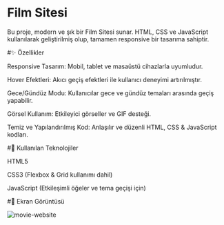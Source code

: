 # Film Sitesi

Bu proje, modern ve şık bir Film Sitesi sunar. HTML, CSS ve JavaScript kullanılarak geliştirilmiş olup, tamamen responsive bir tasarıma sahiptir.

#✨ Özellikler

Responsive Tasarım: Mobil, tablet ve masaüstü cihazlarla uyumludur.

Hover Efektleri: Akıcı geçiş efektleri ile kullanıcı deneyimi artırılmıştır.

Gece/Gündüz Modu: Kullanıcılar gece ve gündüz temaları arasında geçiş yapabilir.

Görsel Kullanım: Etkileyici görseller ve GIF desteği.

Temiz ve Yapılandırılmış Kod: Anlaşılır ve düzenli HTML, CSS & JavaScript kodları.

#🔧 Kullanılan Teknolojiler

HTML5

CSS3 (Flexbox & Grid kullanımı dahil)

JavaScript (Etkileşimli öğeler ve tema geçişi için)

#📸 Ekran Görüntüsü

![movie-website](https://github.com/user-attachments/assets/62e460f4-48c3-4ee9-92c9-9aa12655c936)
